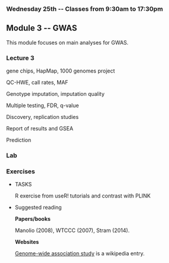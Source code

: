 ### Wednesday 25th -- Classes from 9:30am to 17:30pm

## Module 3 -- GWAS

This module focuses on main analyses for GWAS.

### Lecture 3

gene chips, HapMap, 1000 genomes project

QC-HWE, call rates, MAF

Genotype imputation, imputation quality

Multiple testing, FDR, q-value

Discovery, replication studies

Report of results and GSEA

Prediction

### Lab

### Exercises

* TASKS

   R exercise from useR! tutorials and contrast with PLINK

* Suggested reading

   **Papers/books**

   Manolio (2008), WTCCC (2007), Stram (2014).

   **Websites**

   [Genome-wide association study](https://en.wikipedia.org/wiki/Genome-wide_association_study) is a wikipedia entry.
